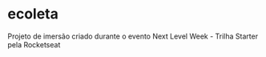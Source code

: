 # ecoleta
Projeto de imersão criado durante o evento Next Level Week - Trilha Starter pela Rocketseat
